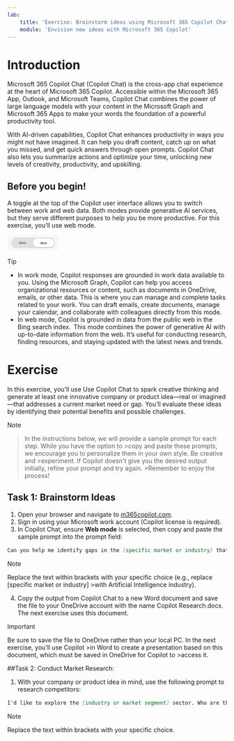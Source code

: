 ```yaml
---
lab:
    title: 'Exercise: Brainstorm ideas using Microsoft 365 Copilot Chat'
    module: 'Envision new ideas with Microsoft 365 Copilot'
---
```


# Introduction

Microsoft 365 Copilot Chat (Copilot Chat) is the cross-app chat experience at the heart of Microsoft 365 Copilot. Accessible within the Microsoft 365 App, Outlook, and Microsoft Teams, Copilot Chat combines the power of large language models with your content in the Microsoft Graph and Microsoft 365 Apps to make your words the foundation of a powerful productivity tool.

With AI-driven capabilities, Copilot Chat enhances productivity in ways you might not have imagined. It can help you draft content, catch up on what you missed, and get quick answers through open prompts. Copilot Chat also lets you summarize actions and optimize your time, unlocking new levels of creativity, productivity, and upskilling.

## Before you begin!

A toggle at the top of the Copilot user interface allows you to switch between work and web data. Both modes provide generative AI services, but they serve different purposes to help you be more productive. For this exercise, you’ll use web mode.

![Screenshot of toggle view.](/Instructions/Labs/Media/toggle.png)

>[!TIP]
>- In work mode, Copilot responses are grounded in work data available to you. Using the Microsoft Graph, Copilot can help you access organizational resources or content, such as documents in OneDrive, emails, or other data. This is where you can manage and complete tasks related to your work. You can draft emails, create documents, manage your calendar, and collaborate with colleagues directly from this mode.
>- In web mode, Copilot is grounded in data from the public web in the Bing search index.  This mode combines the power of generative AI with up-to-date information from the web. It’s useful for conducting research, finding resources, and staying updated with the latest news and trends.
>
# Exercise

In this exercise, you'll use Use Copilot Chat to spark creative thinking and generate at least one innovative company or product idea—real or imagined—that addresses a current market need or gap. You’ll evaluate these ideas by identifying their potential benefits and possible challenges.

>[!NOTE]

>In the instructions below, we will provide a sample prompt for each step. While you have the option to >copy and paste these prompts, we encourage you to personalize them in your own style. Be creative and >experiment. If Copilot doesn't give you the desired output initially, refine your prompt and try again. >Remember to enjoy the process!
>
## Task 1: Brainstorm Ideas

1. Open your browser and navigate to [m365copilot.com](https://m365copilot.com).
2. Sign in using your Microsoft work account (Copilot license is required).
3. In Copilot Chat, ensure **Web mode** is selected, then copy and paste the sample prompt into the prompt field:


```md
Can you help me identify gaps in the [specific market or industry] that could be potential opportunities for a new product or company? I’m looking for underserved areas or emerging trends that could be capitalized on.
```
>[!NOTE]
>Replace the text within brackets with your specific choice (e.g., replace [specific market or industry] >with Artificial Intelligence industry).
>

4. Copy the output from Copilot Chat to a new Word document and save the file to your OneDrive account with the name Copilot Research.docx. The next exercise uses this document.

>[!IMPORTANT]
>Be sure to save the file to OneDrive rather than your local PC. In the next exercise, you’ll use Copilot >in Word to create a presentation based on this document, which must be saved in OneDrive for Copilot to >access it.
>

##Task 2: Conduct Market Research:

1. With your company or product idea in mind, use the following prompt to research competitors:

```md
I'd like to explore the [industry or market segment] sector. Who are the key competitors?
```
>[!NOTE]
>Replace the text within brackets with your specific choice.
>
